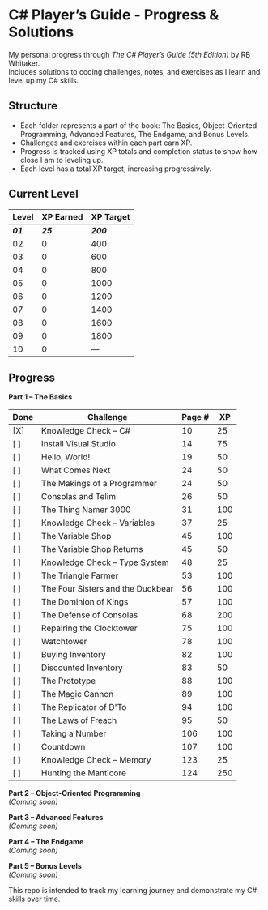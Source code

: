 # C# Player’s Guide - Progress & Solutions

My personal progress through *The C# Player’s Guide (5th Edition)* by RB Whitaker.  
Includes solutions to coding challenges, notes, and exercises as I learn and level up my C# skills.

## Structure
- Each folder represents a part of the book: The Basics, Object-Oriented Programming, Advanced Features, The Endgame, and Bonus Levels.
- Challenges and exercises within each part earn XP.
- Progress is tracked using XP totals and completion status to show how close I am to leveling up.
- Each level has a total XP target, increasing progressively.

## Current Level
| Level | XP Earned | XP Target |
|-------|-----------|-----------|
| _**01**_    | _**25**_         | _**200**_       |
| 02    | 0         | 400       |
| 03    | 0         | 600       |
| 04    | 0         | 800       |
| 05    | 0         | 1000      |
| 06    | 0         | 1200      |
| 07    | 0         | 1400      |
| 08    | 0         | 1600      |
| 09    | 0         | 1800      |
| 10    | 0         | —         |

## Progress

**Part 1 – The Basics**

| Done | Challenge | Page # | XP |
|------|------------|--------|----|
| [X] | Knowledge Check – C# | 10 | 25 |
| [ ] | Install Visual Studio | 14 | 75 |
| [ ] | Hello, World! | 19 | 50 |
| [ ] | What Comes Next | 24 | 50 |
| [ ] | The Makings of a Programmer | 24 | 50 |
| [ ] | Consolas and Telim | 26 | 50 |
| [ ] | The Thing Namer 3000 | 31 | 100 |
| [ ] | Knowledge Check – Variables | 37 | 25 |
| [ ] | The Variable Shop | 45 | 100 |
| [ ] | The Variable Shop Returns | 45 | 50 |
| [ ] | Knowledge Check – Type System | 48 | 25 |
| [ ] | The Triangle Farmer | 53 | 100 |
| [ ] | The Four Sisters and the Duckbear | 56 | 100 |
| [ ] | The Dominion of Kings | 57 | 100 |
| [ ] | The Defense of Consolas | 68 | 200 |
| [ ] | Repairing the Clocktower | 75 | 100 |
| [ ] | Watchtower | 78 | 100 |
| [ ] | Buying Inventory | 82 | 100 |
| [ ] | Discounted Inventory | 83 | 50 |
| [ ] | The Prototype | 88 | 100 |
| [ ] | The Magic Cannon | 89 | 100 |
| [ ] | The Replicator of D'To | 94 | 100 |
| [ ] | The Laws of Freach | 95 | 50 |
| [ ] | Taking a Number | 106 | 100 |
| [ ] | Countdown | 107 | 100 |
| [ ] | Knowledge Check – Memory | 123 | 25 |
| [ ] | Hunting the Manticore | 124 | 250 |

**Part 2 – Object-Oriented Programming**  
*(Coming soon)*  

**Part 3 – Advanced Features**  
*(Coming soon)*  

**Part 4 – The Endgame**  
*(Coming soon)*  

**Part 5 – Bonus Levels**  
*(Coming soon)*  



This repo is intended to track my learning journey and demonstrate my C# skills over time.
